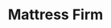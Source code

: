 ---
title: "Mattress Firm"
url: /vancouver/mattress-firm-southeast-mill-plain-boulevard/
shop: Betten
---